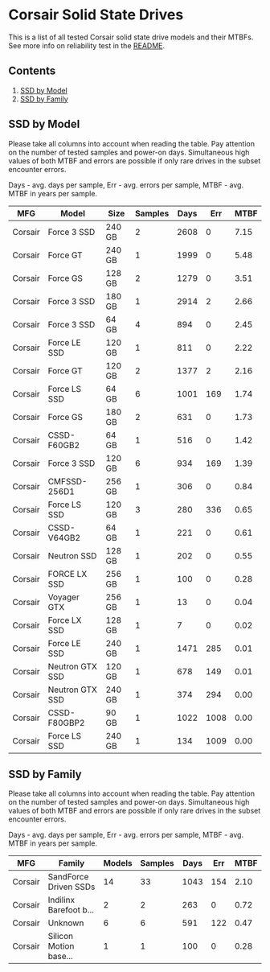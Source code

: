 Corsair Solid State Drives
==========================

This is a list of all tested Corsair solid state drive models and their MTBFs. See
more info on reliability test in the [README](https://github.com/bsdhw/SMART).

Contents
--------

1. [ SSD by Model  ](#ssd-by-model)
2. [ SSD by Family ](#ssd-by-family)

SSD by Model
------------

Please take all columns into account when reading the table. Pay attention on the
number of tested samples and power-on days. Simultaneous high values of both MTBF
and errors are possible if only rare drives in the subset encounter errors.

Days - avg. days per sample,
Err  - avg. errors per sample,
MTBF - avg. MTBF in years per sample.

| MFG       | Model              | Size   | Samples | Days  | Err   | MTBF |
|-----------|--------------------|--------|---------|-------|-------|------|
| Corsair   | Force 3 SSD        | 240 GB | 2       | 2608  | 0     | 7.15   |
| Corsair   | Force GT           | 240 GB | 1       | 1999  | 0     | 5.48   |
| Corsair   | Force GS           | 128 GB | 2       | 1279  | 0     | 3.51   |
| Corsair   | Force 3 SSD        | 180 GB | 1       | 2914  | 2     | 2.66   |
| Corsair   | Force 3 SSD        | 64 GB  | 4       | 894   | 0     | 2.45   |
| Corsair   | Force LE SSD       | 120 GB | 1       | 811   | 0     | 2.22   |
| Corsair   | Force GT           | 120 GB | 2       | 1377  | 2     | 2.16   |
| Corsair   | Force LS SSD       | 64 GB  | 6       | 1001  | 169   | 1.74   |
| Corsair   | Force GS           | 180 GB | 2       | 631   | 0     | 1.73   |
| Corsair   | CSSD-F60GB2        | 64 GB  | 1       | 516   | 0     | 1.42   |
| Corsair   | Force 3 SSD        | 120 GB | 6       | 934   | 169   | 1.39   |
| Corsair   | CMFSSD-256D1       | 256 GB | 1       | 306   | 0     | 0.84   |
| Corsair   | Force LS SSD       | 120 GB | 3       | 280   | 336   | 0.65   |
| Corsair   | CSSD-V64GB2        | 64 GB  | 1       | 221   | 0     | 0.61   |
| Corsair   | Neutron SSD        | 128 GB | 1       | 202   | 0     | 0.55   |
| Corsair   | FORCE LX SSD       | 256 GB | 1       | 100   | 0     | 0.28   |
| Corsair   | Voyager GTX        | 256 GB | 1       | 13    | 0     | 0.04   |
| Corsair   | Force LX SSD       | 128 GB | 1       | 7     | 0     | 0.02   |
| Corsair   | Force LE SSD       | 240 GB | 1       | 1471  | 285   | 0.01   |
| Corsair   | Neutron GTX SSD    | 120 GB | 1       | 678   | 149   | 0.01   |
| Corsair   | Neutron GTX SSD    | 240 GB | 1       | 374   | 294   | 0.00   |
| Corsair   | CSSD-F80GBP2       | 90 GB  | 1       | 1022  | 1008  | 0.00   |
| Corsair   | Force LS SSD       | 240 GB | 1       | 134   | 1009  | 0.00   |

SSD by Family
-------------

Please take all columns into account when reading the table. Pay attention on the
number of tested samples and power-on days. Simultaneous high values of both MTBF
and errors are possible if only rare drives in the subset encounter errors.

Days - avg. days per sample,
Err  - avg. errors per sample,
MTBF - avg. MTBF in years per sample.

| MFG       | Family                 | Models | Samples | Days  | Err   | MTBF |
|-----------|------------------------|--------|---------|-------|-------|------|
| Corsair   | SandForce Driven SSDs  | 14     | 33      | 1043  | 154   | 2.10   |
| Corsair   | Indilinx Barefoot b... | 2      | 2       | 263   | 0     | 0.72   |
| Corsair   | Unknown                | 6      | 6       | 591   | 122   | 0.47   |
| Corsair   | Silicon Motion base... | 1      | 1       | 100   | 0     | 0.28   |
